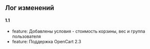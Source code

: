 ## Лог изменений

#### 1.1

* feature: Добавлены условия - стоимость корзины, вес и группа пользователя
* feature: Поддержка OpenCart 2.3

